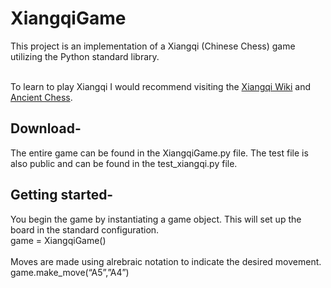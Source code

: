 # XiangqiGame
This project is an implementation of a Xiangqi (Chinese Chess) game utilizing the Python standard library. <br/><br/>

To learn to play Xiangqi I would recommend visiting the [Xiangqi Wiki](https://en.wikipedia.org/wiki/Xiangqi) and [Ancient Chess](http://ancientchess.com/page/play-xiangqi.htm).




## Download-  
The entire game can be found in the XiangqiGame.py file. The test file is also public and can be found in the test_xiangqi.py file.

## Getting started-
You begin the game by instantiating a game object. This will set up the board in the standard configuration. <br/>
game = XiangqiGame()<br/><br/>
Moves are made using alrebraic notation to indicate the desired movement.<br/>
game.make_move(“A5”,”A4”)<br/>
